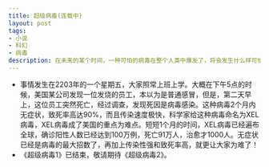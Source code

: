```yaml
---
title: 超级病毒(连载中)
layout: post
tags:
- 小说
- 科幻
- 病毒
description: 在未来的某个时间，一种可怕的病毒在整个人类中爆发了，将会发生什么样可怕的事情呢...
---
```


* 事情发生在2203年的一个星期五，大家照常上班上学。大概在下午5点的时候，美国某公司发现一位发烧的员工，本以为是普通感冒，但是，第二天早上，这位员工突然死亡，经过调查，发现死因是病毒感染。这种病毒2个月内无症状，致死率高达90%，而且传染速度极快，科学家给这种病毒命名为XEL病毒，XEL病毒成了美国的重点为难点。短短1个月的时间，XEL病毒已经遍布全球，确诊阳性人数已经达到100万例，死亡91万人，治愈才1000人。无症状已经是病毒的最大招数了，再加上传染性强和致死率高，就更让大家为难了！
* 《超级病毒1》已结束，敬请期待《超级病毒2》。
